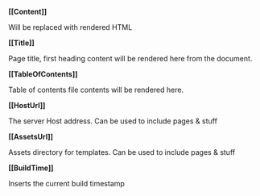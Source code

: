 
**[[Content]]**

Will be replaced with rendered HTML

**[[Title]]**

Page title, first heading content will be rendered here from the document.

**[[TableOfContents]]**

Table of contents file contents will be rendered here.

**[[HostUrl]]**

The server Host address. Can be used to include pages & stuff

**[[AssetsUrl]]**

Assets directory for templates. Can be used to include pages & stuff

**[[BuildTime]]**

Inserts the current build timestamp
